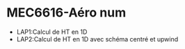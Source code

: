 # MEC6616-Aéro num
- LAP1:Calcul de HT en 1D
- LAP2:Calcul de HT en 1D avec schéma centré et upwind
